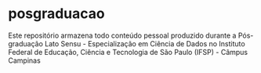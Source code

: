 # posgraduacao
Este repositório armazena todo conteúdo pessoal produzido durante a Pós-graduação Lato Sensu - Especialização em Ciência de Dados no Instituto Federal de Educação, Ciência e Tecnologia de São Paulo (IFSP) - Câmpus Campinas
